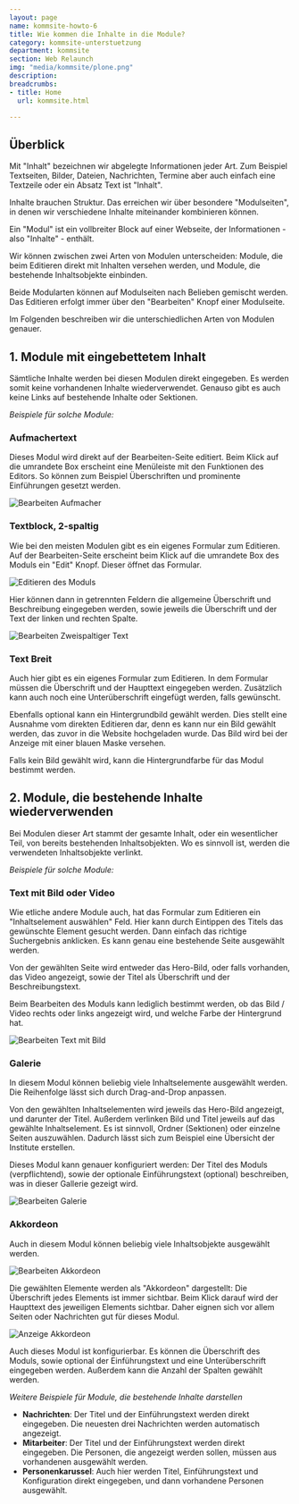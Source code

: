 ```yaml
---
layout: page
name: kommsite-howto-6
title: Wie kommen die Inhalte in die Module?
category: kommsite-unterstuetzung
department: kommsite
section: Web Relaunch
img: "media/kommsite/plone.png"
description:
breadcrumbs:
- title: Home
  url: kommsite.html

---
```


## Überblick

Mit "Inhalt" bezeichnen wir abgelegte Informationen jeder Art. Zum Beispiel Textseiten, Bilder, Dateien, Nachrichten, Termine aber auch einfach eine Textzeile oder ein Absatz Text ist "Inhalt".

Inhalte brauchen Struktur. Das erreichen wir über besondere "Modulseiten", in denen wir verschiedene Inhalte miteinander kombinieren können.

Ein "Modul" ist ein vollbreiter Block auf einer Webseite, der Informationen - also "Inhalte" - enthält.

Wir können zwischen zwei Arten von Modulen unterscheiden: Module, die beim Editieren direkt mit Inhalten versehen werden, und Module, die bestehende Inhaltsobjekte einbinden.

Beide Modularten können auf Modulseiten nach Belieben gemischt werden. Das Editieren erfolgt immer über den "Bearbeiten" Knopf einer Modulseite.

Im Folgenden beschreiben wir die unterschiedlichen Arten von Modulen genauer.

## 1. Module mit eingebettetem Inhalt

Sämtliche Inhalte werden bei diesen Modulen direkt eingegeben. Es werden somit keine vorhandenen Inhalte wiederverwendet. Genauso gibt es auch keine Links auf bestehende Inhalte oder Sektionen.

*Beispiele für solche Module:*

### Aufmachertext

Dieses Modul wird direkt auf der Bearbeiten-Seite editiert. Beim Klick auf die umrandete Box erscheint eine Menüleiste mit den Funktionen des Editors. So können zum Beispiel Überschriften und prominente Einführungen gesetzt werden.

<img src="/media/kommsite/howto_modulbeispiele/Bearbeiten_Aufmacher.png" alt="Bearbeiten Aufmacher" />

### Textblock, 2-spaltig

Wie bei den meisten Modulen gibt es ein eigenes Formular zum Editieren. Auf der Bearbeiten-Seite erscheint beim Klick auf die umrandete Box des Moduls ein "Edit" Knopf. Dieser öffnet das Formular.

<img src="/media/kommsite/howto_modulbeispiele/Edit_des_Moduls.png" alt="Editieren des Moduls" />


Hier können dann in getrennten Feldern die allgemeine Überschrift und Beschreibung eingegeben werden, sowie jeweils die Überschrift und der Text der linken und rechten Spalte.

<img src="/media/kommsite/howto_modulbeispiele/Bearbeiten_Zweispaltiger_Text.png" alt="Bearbeiten Zweispaltiger Text" />

### Text Breit

Auch hier gibt es ein eigenes Formular zum Editieren. In dem Formular müssen die Überschrift und der Haupttext eingegeben werden. Zusätzlich kann auch noch eine Unterüberschrift eingefügt werden, falls gewünscht.

Ebenfalls optional kann ein Hintergrundbild gewählt werden. Dies stellt eine Ausnahme vom direkten Editieren dar, denn es kann nur ein Bild gewählt werden, das zuvor in die Website hochgeladen wurde. Das Bild wird bei der Anzeige mit einer blauen Maske versehen.

Falls kein Bild gewählt wird, kann die Hintergrundfarbe für das Modul bestimmt werden.

## 2. Module, die bestehende Inhalte wiederverwenden

Bei Modulen dieser Art stammt der gesamte Inhalt, oder ein wesentlicher Teil, von bereits bestehenden Inhaltsobjekten. Wo es sinnvoll ist, werden die verwendeten Inhaltsobjekte verlinkt.

*Beispiele für solche Module:*
 
### Text mit Bild oder Video

Wie etliche andere Module auch, hat das Formular zum Editieren ein "Inhaltselement auswählen" Feld. Hier kann durch Eintippen des Titels das gewünschte Element gesucht werden. Dann einfach das richtige Suchergebnis anklicken. Es kann genau eine bestehende Seite ausgewählt werden.

Von der gewählten Seite wird entweder das Hero-Bild, oder falls vorhanden, das Video angezeigt, sowie der Titel als Überschrift und der Beschreibungstext.

Beim Bearbeiten des Moduls kann lediglich bestimmt werden, ob das Bild / Video rechts oder links angezeigt wird, und welche Farbe der Hintergrund hat.

<img src="/media/kommsite/howto_modulbeispiele/Bearbeiten_Text_mit_Bild.png" alt="Bearbeiten Text mit Bild" />

### Galerie

In diesem Modul können beliebig viele Inhaltselemente ausgewählt werden. Die Reihenfolge lässt sich durch Drag-and-Drop anpassen.

Von den gewählten Inhaltselementen wird jeweils das Hero-Bild angezeigt, und darunter der Titel. Außerdem verlinken Bild und Titel jeweils auf das gewählte Inhaltselement. Es ist sinnvoll, Ordner (Sektionen) oder einzelne Seiten auszuwählen. Dadurch lässt sich zum Beispiel eine Übersicht der Institute erstellen.

Dieses Modul kann genauer konfiguriert werden: Der Titel des Moduls (verpflichtend), sowie der optionale Einführungstext (optional) beschreiben, was in dieser Gallerie gezeigt wird.

<img src="/media/kommsite/howto_modulbeispiele/Bearbeiten_Galerie.png" alt="Bearbeiten Galerie" />

### Akkordeon

Auch in diesem Modul können beliebig viele Inhaltsobjekte ausgewählt werden.

<img src="/media/kommsite/howto_modulbeispiele/Bearbeiten_Akkordeon.png" alt="Bearbeiten Akkordeon" />

Die gewählten Elemente werden als "Akkordeon" dargestellt: Die Überschrift jedes Elements ist immer sichtbar. Beim Klick darauf wird der Haupttext des jeweiligen Elements sichtbar. Daher eignen sich vor allem Seiten oder Nachrichten gut für dieses Modul.

<img src="/media/kommsite/howto_modulbeispiele/Anzeige_Akkordeon.png" alt="Anzeige Akkordeon" />

Auch dieses Modul ist konfigurierbar. Es können die Überschrift des Moduls, sowie optional der Einführungstext und eine Unterüberschrift eingegeben werden. Außerdem kann die Anzahl der Spalten gewählt werden.

*Weitere Beispiele für Module, die bestehende Inhalte darstellen*

* **Nachrichten**: Der Titel und der Einführungstext werden direkt eingegeben. Die neuesten drei Nachrichten werden automatisch angezeigt.
* **Mitarbeiter**: Der Titel und der Einführungstext werden direkt eingegeben. Die Personen, die angezeigt werden sollen, müssen aus vorhandenen ausgewählt werden.
* **Personenkarussel**: Auch hier werden Titel, Einführungstext und Konfiguration direkt eingegeben, und dann vorhandene Personen ausgewählt.